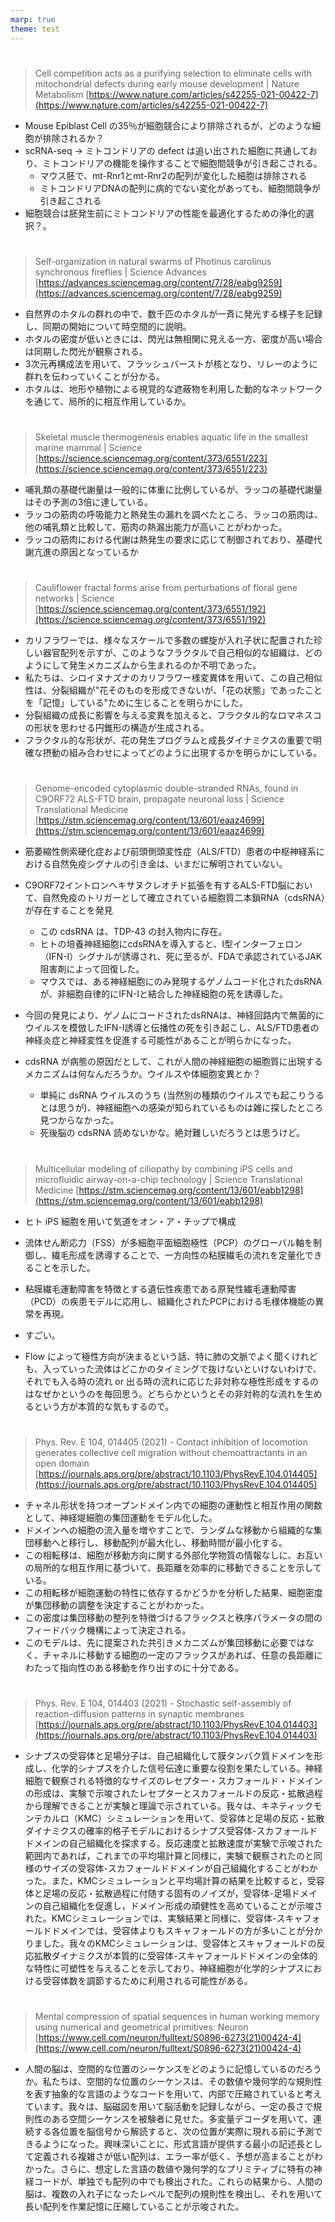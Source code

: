 ```yaml
---
marp: true
theme: test
---
```

<!--
headingDivider: 1
backgroundColor: white
header: header
footer: 

paginate: true
color:
class:
-->

# 
> Cell competition acts as a purifying selection to eliminate cells with mitochondrial defects during early mouse development | Nature Metabolism
[https://www.nature.com/articles/s42255-021-00422-7](https://www.nature.com/articles/s42255-021-00422-7)

- Mouse Epiblast Cell の35％が細胞競合により排除されるが、どのような細胞が排除されるか？
- scRNA-seq → ミトコンドリアの defect は追い出された細胞に共通しており、ミトコンドリアの機能を操作することで細胞間競争が引き起こされる。
    - マウス胚で、mt-Rnr1とmt-Rnr2の配列が変化した細胞は排除される
    - ミトコンドリアDNAの配列に病的でない変化があっても、細胞間競争が引き起こされる
- 細胞競合は胚発生前にミトコンドリアの性能を最適化するための浄化的選択？。

# 
> Self-organization in natural swarms of Photinus carolinus synchronous fireflies | Science Advances
[https://advances.sciencemag.org/content/7/28/eabg9259](https://advances.sciencemag.org/content/7/28/eabg9259)

- 自然界のホタルの群れの中で、数千匹のホタルが一斉に発光する様子を記録し、同期の開始について時空間的に説明。
- ホタルの密度が低いときには、閃光は無相関に見える一方、密度が高い場合は同期した閃光が観察される。
- 3次元再構成法を用いて、フラッシュバーストが核となり、リレーのように群れを伝わっていくことが分かる。
- ホタルは、地形や植物による視覚的な遮蔽物を利用した動的なネットワークを通じて、局所的に相互作用しているか。

# 
> Skeletal muscle thermogenesis enables aquatic life in the smallest marine mammal | Science
[https://science.sciencemag.org/content/373/6551/223](https://science.sciencemag.org/content/373/6551/223)

- 哺乳類の基礎代謝量は一般的に体重に比例しているが、ラッコの基礎代謝量はその予測の3倍に達している。
- ラッコの筋肉の呼吸能力と熱発生の漏れを調べたところ、ラッコの筋肉は、他の哺乳類と比較して、筋肉の熱漏出能力が高いことがわかった。
- ラッコの筋肉における代謝は熱発生の要求に応じて制御されており、基礎代謝亢進の原因となっているか

# 
> Cauliflower fractal forms arise from perturbations of floral gene networks | Science
[https://science.sciencemag.org/content/373/6551/192](https://science.sciencemag.org/content/373/6551/192)

- カリフラワーでは、様々なスケールで多数の螺旋が入れ子状に配置された珍しい器官配列を示すが、このようなフラクタルで自己相似的な組織は、どのようにして発生メカニズムから生まれるのか不明であった。
- 私たちは、シロイヌナズナのカリフラワー様変異体を用いて、この自己相似性は、分裂組織が"花そのものを形成できないが、「花の状態」であったことを「記憶」している"ために生じることを明らかにした。
- 分裂組織の成長に影響を与える変異を加えると、フラクタル的なロマネスコの形状を思わせる円錐形の構造が生成される。
- フラクタル的な形状が、花の発生プログラムと成長ダイナミクスの重要で明確な摂動の組み合わせによってどのように出現するかを明らかにしている。

# 
> Genome-encoded cytoplasmic double-stranded RNAs, found in C9ORF72 ALS-FTD brain, propagate neuronal loss | Science Translational Medicine
[https://stm.sciencemag.org/content/13/601/eaaz4699](https://stm.sciencemag.org/content/13/601/eaaz4699)

- 筋萎縮性側索硬化症および前頭側頭変性症（ALS/FTD）患者の中枢神経系における自然免疫シグナルの引き金は、いまだに解明されていない。
- C9ORF72イントロンヘキサヌクレオチド拡張を有するALS-FTD脳において、自然免疫のトリガーとして確立されている細胞質二本鎖RNA（cdsRNA）が存在することを発見
    - この cdsRNA は、TDP-43 の封入物内に存在。
    - ヒトの培養神経細胞にcdsRNAを導入すると、I型インターフェロン（IFN-I）シグナルが誘導され、死に至るが、FDAで承認されているJAK阻害剤によって回復した。
    - マウスでは、ある神経細胞にのみ発現するゲノムコード化されたdsRNAが、非細胞自律的にIFN-Iと結合した神経細胞の死を誘導した。
- 今回の発見により、ゲノムにコードされたdsRNAは、神経回路内で無菌的にウイルスを模倣したIFN-I誘導と伝播性の死を引き起こし、ALS/FTD患者の神経炎症と神経変性を促進する可能性があることが明らかになった。


- cdsRNA が病態の原因だとして、これが人間の神経細胞の細胞質に出現するメカニズムは何なんだろうか。ウイルスや体細胞変異とか？
    - 単純に dsRNA ウイルスのうち (当然別の種類のウイルスでも起こりうるとは思うが)、神経細胞への感染が知られているものは雑に探したところ見つからなかった。
    - 死後脳の cdsRNA 読めないかな。絶対難しいだろうとは思うけど。

# 
> Multicellular modeling of ciliopathy by combining iPS cells and microfluidic airway-on-a-chip technology | Science Translational Medicine
[https://stm.sciencemag.org/content/13/601/eabb1298](https://stm.sciencemag.org/content/13/601/eabb1298)

- ヒト iPS 細胞を用いて気道をオン・ア・チップで構成
- 流体せん断応力（FSS）が多細胞平面細胞極性（PCP）のグローバル軸を制御し、繊毛形成を誘導することで、一方向性の粘膜繊毛の流れを定量化できることを示した。
- 粘膜繊毛運動障害を特徴とする遺伝性疾患である原発性繊毛運動障害（PCD）の疾患モデルに応用し、組織化されたPCPにおける毛様体機能の異常を再現。


- すごい。
- Flow によって極性方向が決まるという話、特に肺の文脈でよく聞くけれども、入っていった流体はどこかのタイミングで抜けないといけないわけで、それでも入る時の流れ or 出る時の流れに応じた非対称な極性形成をするのはなぜかというのを毎回思う。どちらかというとその非対称的な流れを生めるという方が本質的な気もするので。

# 
> Phys. Rev. E 104, 014405 (2021) - Contact inhibition of locomotion generates collective cell migration without chemoattractants in an open domain
[https://journals.aps.org/pre/abstract/10.1103/PhysRevE.104.014405](https://journals.aps.org/pre/abstract/10.1103/PhysRevE.104.014405)

- チャネル形状を持つオープンドメイン内での細胞の運動性と相互作用の関数として、神経堤細胞の集団運動をモデル化した。
- ドメインへの細胞の流入量を増やすことで、ランダムな移動から組織的な集団移動へと移行し、移動配列が最大化し、移動時間が最小化する。
- この相転移は、細胞が移動方向に関する外部化学物質の情報なしに、お互いの局所的な相互作用に基づいて、長距離を効率的に移動できることを示している。
- この相転移が細胞運動の特性に依存するかどうかを分析した結果、細胞密度が集団移動の調整を決定することがわかった。
- この密度は集団移動の整列を特徴づけるフラックスと秩序パラメータの間のフィードバック機構によって決定される。
- このモデルは、先に提案された共引きメカニズムが集団移動に必要ではなく、チャネルに移動する細胞の一定のフラックスがあれば、任意の長距離にわたって指向性のある移動を作り出すのに十分である。

# 
> Phys. Rev. E 104, 014403 (2021) - Stochastic self-assembly of reaction-diffusion patterns in synaptic membranes
[https://journals.aps.org/pre/abstract/10.1103/PhysRevE.104.014403](https://journals.aps.org/pre/abstract/10.1103/PhysRevE.104.014403)

- シナプスの受容体と足場分子は、自己組織化して膜タンパク質ドメインを形成し、化学的シナプスを介した信号伝達に重要な役割を果たしている。神経細胞で観察される特徴的なサイズのレセプター・スカフォールド・ドメインの形成は、実験で示唆されたレセプターとスカフォールドの反応・拡散過程から理解できることが実験と理論で示されている。我々は、キネティックモンテカルロ（KMC）シミュレーションを用いて、受容体と足場の反応・拡散ダイナミクスの確率的格子モデルにおけるシナプス受容体-スカフォールドドメインの自己組織化を探求する。反応速度と拡散速度が実験で示唆された範囲内であれば，これまでの平均場計算と同様に，実験で観察されたのと同様のサイズの受容体-スカフォールドドメインが自己組織化することがわかった。また，KMCシミュレーションと平均場計算の結果を比較すると，受容体と足場の反応・拡散過程に付随する固有のノイズが，受容体-足場ドメインの自己組織化を促進し，ドメイン形成の頑健性を高めていることが示唆された。KMCシミュレーションでは、実験結果と同様に、受容体-スキャフォールドドメインでは、受容体よりもスキャフォールドの方が多いことが分かりました。我々のKMCシミュレーションは、受容体とスキャフォールドの反応拡散ダイナミクスが本質的に受容体-スキャフォールドドメインの全体的な特性に可塑性を与えることを示しており、神経細胞が化学的シナプスにおける受容体数を調節するために利用される可能性がある。

# 
> Mental compression of spatial sequences in human working memory using numerical and geometrical primitives: Neuron
[https://www.cell.com/neuron/fulltext/S0896-6273(21)00424-4](https://www.cell.com/neuron/fulltext/S0896-6273(21)00424-4)

- 人間の脳は、空間的な位置のシーケンスをどのように記憶しているのだろうか。私たちは、空間的な位置のシーケンスは、その数値や幾何学的な規則性を表す抽象的な言語のようなコードを用いて、内部で圧縮されていると考えています。我々は、脳磁図を用いて脳活動を記録しながら、一定の長さで規則性のある空間シーケンスを被験者に見せた。多変量デコーダを用いて、連続する各位置を脳信号から解読すると、次の位置が実際に現れる前に予測できるようになった。興味深いことに、形式言語が提供する最小の記述長として定義される複雑さが低い配列は、エラー率が低く、予想が高まることがわかった。さらに、想定した言語の数値や幾何学的なプリミティブに特有の神経コードが、単独でも配列の中でも検出された。これらの結果から、人間の脳は、複数の入れ子になったレベルで配列の規則性を検出し、それを用いて長い配列を作業記憶に圧縮していることが示唆された。